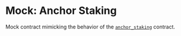 # Mock: Anchor Staking

Mock contract mimicking the behavior of the [`anchor_staking`](https://github.com/Anchor-Protocol/anchor-token-contracts/tree/master/contracts/staking) contract.
